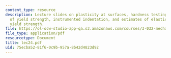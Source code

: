 ```yaml
---
content_type: resource
description: Lecture slides on plasticity at surfaces, hardness testing, estimates
  of yield strength, instrumented indentation, and estimates of elastic modulus and
  yield strength.
file: https://ol-ocw-studio-app-qa.s3.amazonaws.com/courses/3-032-mechanical-behavior-of-materials-fall-2007/75ecba5281f60c9b957a8b42d4823d92_lec24.pdf
file_type: application/pdf
resourcetype: Document
title: lec24.pdf
uid: 75ecba52-81f6-0c9b-957a-8b42d4823d92
---
```

